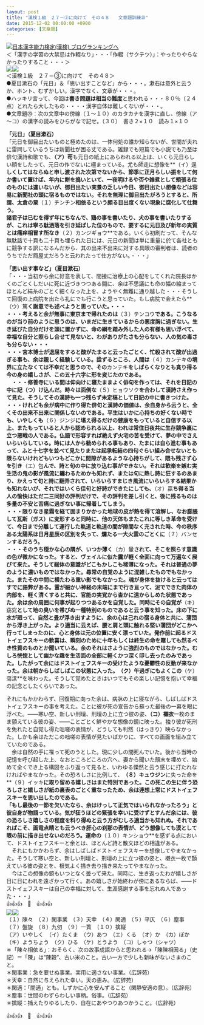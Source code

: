 ```yaml
---
layout: post
title: "漢検１級　２７－③に向けて　その４８　　文章題訓練⑳"
date: 2015-12-02 00:00:00 +0900
categories: [文章題]
---
```


[![](/syuusyuu9701/assets/images/漢検１級-２７－③に向けて-その４８-文章題訓練⑳-br_c_3028_1.gif)](http://blog.with2.net/link.php?1659096:3028 "日本漢字能力検定(漢検) ブログランキングへ")[日本漢字能力検定(漢検) ブログランキングへ](http://blog.with2.net/link.php?1659096:3028)  
＜「漢字の学習の大禁忌は作輟なり」・・・「作輟（サクテツ）」：やったりやらなかったりすること・・・＞  
![](/syuusyuu9701/assets/images/漢検１級-２７－③に向けて-その４８-文章題訓練⑳-b32a19f7ea750e1564afec424837bd80.jpg)![](/syuusyuu9701/assets/images/漢検１級-２７－③に向けて-その４８-文章題訓練⑳-b32a19f7ea750e1564afec424837bd80.jpg)  
＜漢検１級　２７－③に向けて　その４８＞  
●夏目漱石の「元日」＆「思い出すことなど」から・・・。漱石は意外と云うか、ホント、むずかしい。漢字でなく、文章が・・・。  
●ハッキリ言って、今回は**書き問題は相当の難度**と思われる・・・８０％（２４点）とれたら大したもの・・・・漢字自体は難しくないが・・・。  
●文章題⑳：次の文章中の傍線（１～１０）のカタカナを漢字に直し、傍線（ア～コ）の漢字の読みをひらがなで記せ。（３０）　書き２×１０　読み１×１０  
  
**「元日」（夏目漱石）**  
「元日を御目出たいものと極めたのは、一体何処の誰か知らないが、世間が夫れに雷同しているうちは新聞社が困る丈である。雑録でも短篇でも小説でも乃至は俳句漢詩和歌でも、**（ア）苟**も元日の紙上にあらわれる以上は、いくら元日らしい顔をしたって、元日の作でないに極まっている。尤も師走に想像を**（イ）逞**しくしてはならぬと申し渡された次第でないから、節季に正月らしい振をして何か書いて置けば、年内に餅を搗いといて、一夜明けるや否や雑煮として頬張る位のものには違いないが、御目出たい実景の乏しい今日、御目出たい想像などは容易に新聞社の頭に宿るものではない。それを無理に御目出たがろうとすると、所謂、太倉の粟**（１）チンチン**相依るという頗る目出度くない現象に腐化して仕舞う。  
諸君子は已むを得ず年にちなんで、鶏の事を書いたり、犬の事を書いたりするが、これは寧ろ駄洒落を引き延ばした位のもので、要するに元日及び新年の実質とは痛痒相冒す所なき**（２）カンジギョウ**である。いくら初刷だって、そんな無駄話で十頁も二十頁も埋られた日には、元日の新聞は単に重量に於て各社ともに競争する訳になるんだから、其の出来不出来に対する具眼の審判者は、読者のうちでただ屑屋丈だろうと云われたって仕方がない。・・・」  
  
**「思い出す事など」（夏目漱石）**  
「・・・当初から余に好意を表して、間接に治療上の心配をしてくれた院長はかくのごとくしだいに死に近づきつつある間に、余は不思議にも命の幅の縮まってほとんど絹糸のごとく細くなった上を、ようやく無難に通り越した・・・そうして回復の上病院を出たら礼にでも行こうと思っていた。もし病院で会えたら**（ウ）篤**く謝意でも述べようと思っていた。・・・  
・・・考えると余が無事に東京まで帰れたのは**（３）テンコウ**である。こうなるのが当り前のように思うのは、いまだに生きているからの悪度胸に過ぎない。生き延びた自分だけを頭に置かずに、命の綱を踏み外した人の有様も思い浮べて、幸福な自分と照らし合せて見ないと、わがありがたさも分らない、人の気の毒さも分らない・・・  
・・・宮本博士が退屈をすると酸がたまると云ったごとく、忙殺されて酸が出過ぎる事も、余は親しく経験している。詮ずるところ、人間は**（４）カンテキ**の境界に立たなくては不幸だと思うので、その**カンテキ**をしばらくなりとも貪り得る今の身の嬉しさが、この五十六字に形を変じたのである。  
　・・・修善寺にいる間は仰向けに寝たままよく俳句を作っては、それを日記の中に記（つ）け込んだ。時々は面倒な**（５）ヒョウソク**を合わして漢詩さえ作って見た。そうしてその漢詩も一つ残らず未定稿として日記の中に書きつけた。  
・・・けれども余が病中に作り得た俳句と漢詩の価値は、余自身から云うと、全くその出来不出来に関係しないのである。平生はいかに心持ちの好くない時でも、いやしくも**（６）ジンジ**に堪え得るだけの健康をもっていると自信する以上、またもっていると人から認められる以上、われは常住日夜共に生存競争裏に立つ悪戦の人である。仏語で形容すれば絶えず火宅の苦を受けて、夢の中でさえいらいらしている。時には人から勧められる事もあり、たまには自ら進む事もあって、ふと十七字を並べて見たりまたは起承転結の四句ぐらい組み合せないとも限らないけれどもいつもどこかに間隙があるような心持ちがして、隈も残さず心を引き**（エ）包**んで、詩と句の中に放り込む事ができない。それは歓楽を嫉む実生活の鬼の影が風流に纏わるためかも知れず、または句に熱し詩に狂するのあまり、かえって句と詩に翻弄されて、いらいらすまじき風流にいらいらする結果かも知れないが、それではいくら佳句と好詩ができたにしても、**（オ）贏**ち得る当人の愉快はただ二三同好の評判だけで、その評判を差し引くと、後に残るものは多量の不安と苦痛に過ぎない事に帰着してしまう。  
・・・限りなき星霜を経て固まりかかった地球の皮が熱を得て溶解し、なお膨脹して瓦斯（ガス）に変形すると同時に、他の天体もまたこれに等しき革命を受けて、今日まで分離して運行した軌道と軌道の間が隙間なく充された時、今の秩序ある太陽系は日月星辰の区別を失って、爛たる一大火雲のごとくに**（７）バンセン**するだろう。  
・・・そのうち穏かな心の隅が、いつか薄く**（カ）暈**されて、そこを照らす意識の色が微かになった。すると、ヴェイルに似た靄が軽く全面に向って万遍なく展びて来た。そうして総体の意識がどこもかしこも稀薄になった。それは普通の夢のように濃いものではなかった。尋常の自覚のように混雑したものでもなかった。またその中間に横たわる重い影でもなかった。魂が身体を抜けると云ってはすでに語弊がある。霊が細かい神経の末端にまで行き亘って、泥でできた肉体の内部を、軽く清くすると共に、官能の実覚から杳かに遠からしめた状態であった。余は余の周囲に何事が起りつつあるかを自覚した。同時にその自覚が**（キ）窈窕**として地の臭いを帯びぬ一種特別のものであると云う事を知った。床の下に水が廻って、自然と畳が浮き出すように、余の心は己れの宿る身体と共に、蒲団から浮き上がった。より適当に云えば、腰と肩と頭に触れる堅い蒲団がどこかへ行ってしまったのに、心と身体は元の位置に安く漂っていた。発作前に起るドストイェフスキーの歓喜は、瞬刻のために十年もしくは終生の命を賭しても然るべき性質のものとか聞いている。余のそれはさように強烈のものではなかった。むしろ恍惚として幽かな趣を生活面の全部に軽くかつ深く印し去ったのみであった。したがって余にはドストイェフスキーの受けたような憂鬱性の反動が来なかった。余は朝からしばしばこの状態に入った。　**（ク）午**過ぎにもよくこの**（ケ）蕩漾**を味わった。そうして覚めたときはいつでもその楽しい記憶を抱いて幸福の記念としたくらいであった。  
  
それにもかかわらず、回復期に向った余は、病牀の上に寝ながら、しばしばドストイェフスキーの事を考えた。ことに彼が死の宣告から蘇った最後の一幕を眼に浮べた。――寒い空、新しい刑壇、刑壇の上に立つ彼の姿、**（コ）襯衣**一枚のまま顫えている彼の姿、――ことごとく鮮やかな想像の鏡に映った。独り彼が死刑を免れたと自覚し得た咄嗟の表情が、どうしても判然（はっきり）映らなかった。しかも余はただこの咄嗟の表情が見たいばかりに、すべての画面を組み立てていたのである。  
　余は自然の手に罹って死のうとした。現に少しの間死んでいた。後から当時の記憶を呼び起した上、なおところどころの穴へ、妻から聞いた顛末を埋めて、始めて全くでき上る構図をふり返って見ると、いわゆる慄然と云う感じに打たれなければやまなかった。その恐ろしさに比例して、　**（８）キュウジン**に失った命を**（９）イッキ**に取り留める嬉しさはまた特別であった。この死この生に伴う恐ろしさと嬉しさが紙の裏表のごとく重なったため、余は連想上常にドストイェフスキーを思い出したのである。  
「もし最後の一節を欠いたなら、余はけっして正気ではいられなかったろう」と彼自身が物語っている。気が狂うほどの緊張を幸いに受けずとすんだ余には、彼の恐ろしさ嬉しさの程度を料り得ぬと云う方がむしろ適当かも知れぬ。それであればこそ、画竜点睛とも云うべき肝心の刹那の表情が、どう想像しても漠として眼の前に描き出せないのだろう。運命の**（１０）キンショウ**を感ずる点において、ドストイェフスキーと余とは、ほとんど詩と散文ほどの相違がある。  
　それにもかかわらず、余はしばしばドストイェフスキーを想像してやまなかった。そうして寒い空と、新しい刑壇と、刑壇の上に立つ彼の姿と、襯衣一枚で顫えている彼の姿とを、根気よく描き去り描き来たってやまなかった。  
　今はこの想像の鏡もいつとなく曇って来た。同時に、生き返ったわが嬉しさが日に日にわれを遠ざかって行く。あの嬉しさが始終わが傍にあるならば、――ドストイェフスキーは自己の幸福に対して、生涯感謝する事を忘れぬ人であった・・・」  
👍👍👍　🐑　👍👍👍  
![](/syuusyuu9701/assets/images/漢検１級-２７－③に向けて-その４８-文章題訓練⑳-b32a19f7ea750e1564afec424837bd80.jpg)![](/syuusyuu9701/assets/images/漢検１級-２７－③に向けて-その４８-文章題訓練⑳-8264a4f2cca20a362305afc8d3ed2b39.jpg)  
（１）陳々　（２）閑事業　（３）天幸　（４）閑適　（５）平仄　（６）塵事　（７）盤旋　（８）九仞　（９）一簣　（１０）擒縦　  
（ア）いやしく　（イ）たくま　（ウ）あつ　（エ）くる　（オ）か　（カ）ぼか　（キ）ようちょう　（ク）ひる　（ケ）とうよう　（コ）しゃつ（シャツ）　  
＊「陳々相依る」：おそらく、次の故事成語からと思われる→「陳陳相因る」（史記）＝「陳」は“陳穀”、古い米のこと。古い一方で少しも新味がないさまのこと。  
＊閑事業：急を要せぬ事業。実用に適さない事業。（広辞苑）  
＊天幸：自然に与えられた幸い。天の恵み。（広辞苑）  
＊閑適：「間適」とも。しずかに心を安んずること（閑静安適の意）。（広辞苑）  
＊塵事：世間のわずらわしい事柄。俗事。（広辞苑）  
＊擒縦：捕えたりゆるしたり、自在にあやつりあつかうこと。（広辞苑）  
  
👍👍👍　🐑　👍👍👍  
